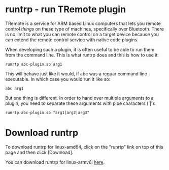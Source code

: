 # runtrp - run TRemote plugin

TRemote is a service for ARM based Linux computers that lets you remote control *things* on these type of machines, specifically over Bluetooth. There is no limit to what you can remote control on a target device because you can extend the remote control service with native code plugins.

When developing such a plugin, it is often useful to be able to run them from the command line. This is what runtrp does and this is how to use it:


```
runrtp abc-plugin.so arg1
```

This will behave just like it would, if abc was a reguar command line executable. In which case you would run it like so:

```
abc arg1
```

But one thing is different. In order to hand over multiple arguments to a plugin, you need to separate these arguments with pipe characters ('|'): 

```
runrtp abc-plugin.so "arg1|arg2|arg3"
```


# Download runtrp

To download runtrp for linux-amd64, click on the "runrtp" link on top of this page and then click [Download].

You can download runtrp for linux-armv6l [here](https://github.com/mehrvarz/tremote_plugin/tree/master/bin.linux.ARM6).


